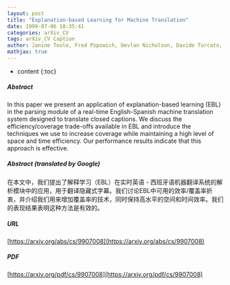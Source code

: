 ```yaml
---
layout: post
title: "Explanation-based Learning for Machine Translation"
date: 1999-07-06 18:35:41
categories: arXiv_CV
tags: arXiv_CV Caption
author: Janine Toole, Fred Popowich, Devlan Nicholson, Davide Turcato, Paul McFetridge
mathjax: true
---
```


* content
{:toc}

##### Abstract
In this paper we present an application of explanation-based learning (EBL) in the parsing module of a real-time English-Spanish machine translation system designed to translate closed captions. We discuss the efficiency/coverage trade-offs available in EBL and introduce the techniques we use to increase coverage while maintaining a high level of space and time efficiency. Our performance results indicate that this approach is effective.

##### Abstract (translated by Google)
在本文中，我们提出了解释学习（EBL）在实时英语 - 西班牙语机器翻译系统的解析模块中的应用，用于翻译隐藏式字幕。我们讨论EBL中可用的效率/覆盖率折衷，并介绍我们用来增加覆盖率的技术，同时保持高水平的空间和时间效率。我们的表现结果表明这种方法是有效的。

##### URL
[https://arxiv.org/abs/cs/9907008](https://arxiv.org/abs/cs/9907008)

##### PDF
[https://arxiv.org/pdf/cs/9907008](https://arxiv.org/pdf/cs/9907008)

